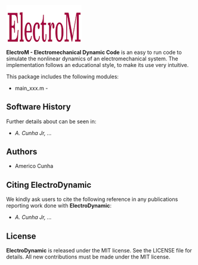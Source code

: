 <img src="logo/ElectroM.png" width="40%">

**ElectroM - Electromechanical Dynamic Code**  is an easy to run code to simulate the nonlinear dynamics of an electromechanical system. The implementation follows an educational style, to make its use very intuitive. 

This package includes the following modules:
- main_xxx.m - 

## Software History

Further details about can be seen in:
- *A. Cunha Jr, ...*

## Authors
- Americo Cunha

## Citing ElectroDynamic

We kindly ask users to cite the following reference in any publications reporting work done with **ElectroDynamic**:
- *A. Cunha Jr, ...*

## License

**ElectroDynamic** is released under the MIT license. See the LICENSE file for details. All new contributions must be made under the MIT license.
